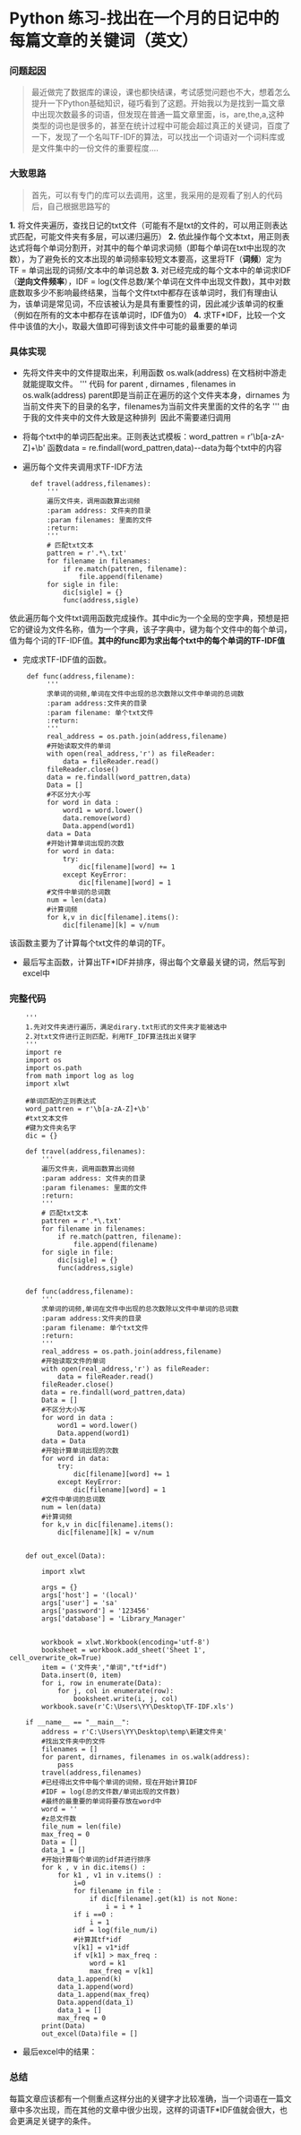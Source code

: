 Python 练习-找出在一个月的日记中的每篇文章的关键词（英文）
=================

### **问题起因**
>最近做完了数据库的课设，课也都快结课，考试感觉问题也不大，想着怎么提升一下Python基础知识，碰巧看到了这题。开始我以为是找到一篇文章中出现次数最多的词语，但发现在普通一篇文章里面，is，are,the,a,这种类型的词也是很多的，甚至在统计过程中可能会超过真正的关键词，百度了一下，发现了一个名叫TF-IDF的算法，可以找出一个词语对一个词料库或是文件集中的一份文件的重要程度....

### **大致思路**
>首先，可以有专门的库可以去调用，这里，我采用的是观看了别人的代码后，自己根据思路写的

**1.** 将文件夹遍历，查找日记的txt文件（可能有不是txt的文件的，可以用正则表达式匹配，可能文件夹有多层，可以递归遍历）
**2.** 依此操作每个文本txt，用正则表达式将每个单词分割开，对其中的每个单词求词频（即每个单词在txt中出现的次数），为了避免长的文本出现的单词频率较短文本要高，这里将TF（**词频**）定为 TF = 单词出现的词频/文本中的单词总数
**3.** 对已经完成的每个文本中的单词求IDF（**逆向文件频率**），IDF = log(文件总数/某个单词在文件中出现文件数)，其中对数底数取多少不影响最终结果，当每个文件txt中都存在该单词时，我们有理由认为，该单词是常见词，不应该被认为是具有重要性的词，因此减少该单词的权重（例如在所有的文本中都存在该单词时，IDF值为0）
**4.** 求TF*IDF，比较一个文件中该值的大小，取最大值即可得到该文件中可能的最重要的单词

### **具体实现**
+ 先将文件夹中的文件提取出来，利用函数 os.walk(address) 在文档树中游走就能提取文件。
'''
    代码           for parent , dirnames , filenames in os.walk(address)
parent即是当前正在遍历的这个文件夹本身，dirnames 为当前文件夹下的目录的名字，filenames为当前文件夹里面的文件的名字
'''
由于我的文件夹中的文件大致是这种排列
<img  href = "https://github.com/FindADog/Python/blob/master/gtihub%E5%9B%BE%E7%89%87/%E6%96%87%E4%BB%B6%E6%8E%92%E5%88%97.PNG "></img>
因此不需要递归调用

+ 将每个txt中的单词匹配出来。正则表达式模板：word_pattren = r'\b[a-zA-Z]+\b'
 函数data = re.findall(word_pattren,data)--data为每个txt中的内容
+ 遍历每个文件夹调用求TF-IDF方法

        def travel(address,filenames):
            '''
            遍历文件夹，调用函数算出词频
            :param address: 文件夹的目录
            :param filenames: 里面的文件
            :return:
            '''
            # 匹配txt文本
            pattren = r'.*\.txt'
            for filename in filenames:
                if re.match(pattren, filename):
                    file.append(filename)
            for sigle in file:
                dic[sigle] = {}
                func(address,sigle)
                
依此遍历每个文件txt调用函数完成操作。其中dic为一个全局的空字典，预想是把它的键设为文件名称，值为一个字典，该子字典中，键为每个文件中的每个单词，值为每个词的TF-IDF值。**其中的func即为求出每个txt中的每个单词的TF-IDF值**
+ 完成求TF-IDF值的函数。

       def func(address,filename):
            '''
            求单词的词频,单词在文件中出现的总次数除以文件中单词的总词数
            :param address:文件夹的目录
            :param filename: 单个txt文件
            :return:
            '''
            real_address = os.path.join(address,filename)
            #开始读取文件的单词
            with open(real_address,'r') as fileReader:
                data = fileReader.read()
            fileReader.close()
            data = re.findall(word_pattren,data)
            Data = []
            #不区分大小写
            for word in data :
                word1 = word.lower()
                data.remove(word)
                Data.append(word1)
            data = Data
            #开始计算单词出现的次数
            for word in data:
                try:
                    dic[filename][word] += 1
                except KeyError:
                    dic[filename][word] = 1
            #文件中单词的总词数
            num = len(data)
            #计算词频
            for k,v in dic[filename].items():
                dic[filename][k] = v/num
                
            

该函数主要为了计算每个txt文件的单词的TF。


+ 最后写主函数，计算出TF*IDF并排序，得出每个文章最关键的词，然后写到excel中




### **完整代码**


        '''
        1.先对文件夹进行遍历，满足dirary.txt形式的文件夹才能被选中
        2.对txt文件进行正则匹配，利用TF_IDF算法找出关键字
        '''
        import re
        import os
        import os.path
        from math import log as log
        import xlwt
        
        #单词匹配的正则表达式
        word_pattren = r'\b[a-zA-Z]+\b'
        #txt文本文件
        #键为文件夹名字
        dic = {}
        
        def travel(address,filenames):
            '''
            遍历文件夹，调用函数算出词频
            :param address: 文件夹的目录
            :param filenames: 里面的文件
            :return:
            '''
            # 匹配txt文本
            pattren = r'.*\.txt'
            for filename in filenames:
                if re.match(pattren, filename):
                    file.append(filename)
            for sigle in file:
                dic[sigle] = {}
                func(address,sigle)
        
        
        def func(address,filename):
            '''
            求单词的词频,单词在文件中出现的总次数除以文件中单词的总词数
            :param address:文件夹的目录
            :param filename: 单个txt文件
            :return:
            '''
            real_address = os.path.join(address,filename)
            #开始读取文件的单词
            with open(real_address,'r') as fileReader:
                data = fileReader.read()
            fileReader.close()
            data = re.findall(word_pattren,data)
            Data = []
            #不区分大小写
            for word in data :
                word1 = word.lower()
                Data.append(word1)
            data = Data
            #开始计算单词出现的次数
            for word in data:
                try:
                    dic[filename][word] += 1
                except KeyError:
                    dic[filename][word] = 1
            #文件中单词的总词数
            num = len(data)
            #计算词频
            for k,v in dic[filename].items():
                dic[filename][k] = v/num
        
        
        def out_excel(Data):
        
            import xlwt
        
            args = {}
            args['host'] = '(local)'
            args['user'] = 'sa'
            args['password'] = '123456'
            args['database'] = 'Library_Manager'
        
        
            workbook = xlwt.Workbook(encoding='utf-8')
            booksheet = workbook.add_sheet('Sheet 1', cell_overwrite_ok=True)
            item = ('文件夹',"单词","tf*idf")
            Data.insert(0, item)
            for i, row in enumerate(Data):
                for j, col in enumerate(row):
                    booksheet.write(i, j, col)
            workbook.save(r'C:\Users\YY\Desktop\TF-IDF.xls')
        
        if __name__ == "__main__":
            address = r'C:\Users\YY\Desktop\temp\新建文件夹'
            #找出文件夹中的文件
            filenames = []
            for parent, dirnames, filenames in os.walk(address):
                pass
            travel(address,filenames)
            #已经得出文件中每个单词的词频，现在开始计算IDF
            #IDF = log(总的文件数/单词出现的文件数)
            #最终的最重要的单词将要存放在word中
            word = ''
            #z总文件数
            file_num = len(file)
            max_freq = 0
            Data = []
            data_1 = []
            #开始计算每个单词的idf并进行排序
            for k , v in dic.items() :
                for k1 , v1 in v.items() :
                    i=0
                    for filename in file :
                        if dic[filename].get(k1) is not None:
                            i = i + 1
                    if i ==0 :
                        i = 1
                    idf = log(file_num/i)
                    #计算其tf*idf
                    v[k1] = v1*idf
                    if v[k1] > max_freq :
                        word = k1
                        max_freq = v[k1]
                data_1.append(k)
                data_1.append(word)
                data_1.append(max_freq)
                Data.append(data_1)
                data_1 = []
                max_freq = 0
            print(Data)
            out_excel(Data)file = []
            
            
            
+ 最后excel中的结果：
<img href = "https://github.com/FindADog/Python/blob/master/gtihub%E5%9B%BE%E7%89%87/excel.PNG"></img>


### **总结**

每篇文章应该都有一个侧重点这样分出的关键字才比较准确，当一个词语在一篇文章中多次出现，而在其他的文章中很少出现，这样的词语TF*IDF值就会很大，也会更满足关键字的条件。










